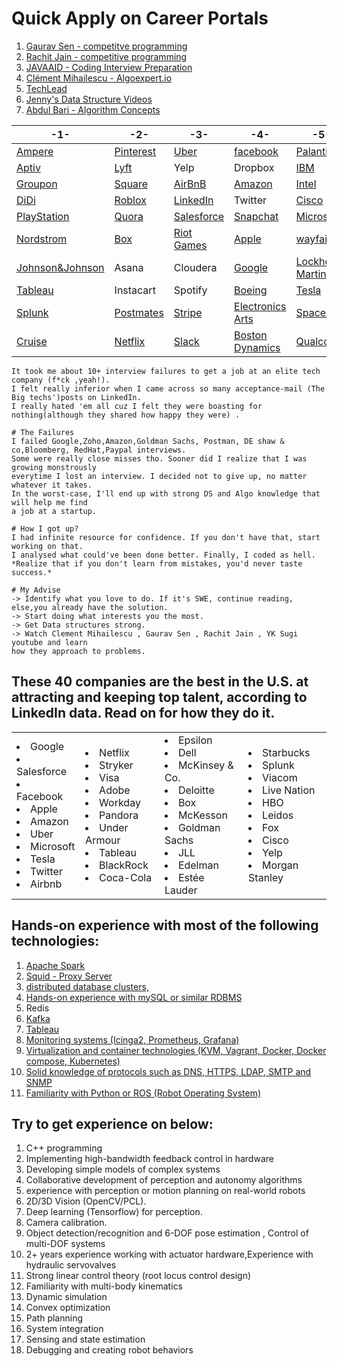 # Quick Apply on Career Portals 

1. [Gaurav Sen - competitve programming](https://www.youtube.com/channel/UCRPMAqdtSgd0Ipeef7iFsKw)
1. [Rachit Jain - competitive programming](https://www.youtube.com/channel/UC9fDC_eBh9e_bogw87DbGKQ)
1. [JAVAAID - Coding Interview Preparation](https://www.youtube.com/channel/UCx1hbK753l3WhwXP5r93eYA/featured)
1. [Clément Mihailescu - Algoexpert.io](https://www.youtube.com/channel/UCaO6VoaYJv4kS-TQO_M-N_g)
1. [TechLead](https://www.youtube.com/channel/UC4xKdmAXFh4ACyhpiQ_3qBw)
1. [Jenny's Data Structure Videos](https://www.youtube.com/channel/UCM-yUTYGmrNvKOCcAl21g3w)
1. [Abdul Bari - Algorithm Concepts](https://www.youtube.com/channel/UCZCFT11CWBi3MHNlGf019nw)


| -1- | -2- | -3- | -4- | -5- | -6- |
| --- | --- | --- | --- | --- |  --- |
|[Ampere](https://amperecomputing.com/apply/)|[Pinterest](https://www.pinterestcareers.com/homepage)|[Uber](https://www.uber.com/us/en/careers/)|[facebook](https://www.facebook.com/careers/)|[Palantir](https://www.palantir.com/careers/)|[waymo](https://waymo.com/joinus/)|
|[Aptiv](https://www.aptiv.com/careers)|[Lyft](https://www.lyft.com/careers)|Yelp|Dropbox|[IBM](https://careers.ibm.com/)|[ElectronicArts](https://www.ea.com/careers/careers-overview)|
|[Groupon](https://www.grouponcareers.com/ListJobs/Additional%20Locations/Seattle-WA)|[Square](https://careers.squareup.com/us/en)|[AirBnB](https://careers.airbnb.com/)|[Amazon](https://www.amazon.jobs/en)|[Intel](https://jobs.intel.com/)||
|[DiDi](https://boards.greenhouse.io/didi)|[Roblox](https://corp.roblox.com/careers/)|[LinkedIn](https://careers.linkedin.com/)|Twitter|[Cisco](https://jobs.cisco.com/)||
|[PlayStation](https://www.playstation.com/en-us/corporate/about/careers/)|[Quora](https://www.quora.com/careers)|[Salesforce](https://www.salesforce.com/company/careers/)|[Snapchat](https://www.snap.com/en-US/jobs)|[Microsoft](https://careers.microsoft.com/us/en/)||
|[Nordstrom](https://careers.nordstrom.com/)|[Box](https://careers.box.com/)|[Riot Games](https://www.riotgames.com/en/work-with-us/jobs)|[Apple](https://www.apple.com/jobs/us/)|[wayfair](https://www.wayfair.com/careers)||
|[Johnson&Johnson](http://www.jnj.ch/en/careers.html)|Asana|Cloudera|[Google](https://careers.google.com/jobs/)|[Lockheed Martin](https://www.lockheedmartinjobs.com/career-areas)||
|[Tableau](https://www.tableau.com/about/careers)|Instacart|Spotify|[Boeing](https://jobs.boeing.com/)|[Tesla](https://www.tesla.com/careers)||
|[Splunk](https://www.splunk.com/en_us/careers/search-jobs.html)|[Postmates](https://careers.postmates.com/)|[Stripe](https://stripe.com/jobs/search)|[Electronics Arts](https://www.ea.com/careers)|[SpaceX](https://www.spacex.com/careers)||
|[Cruise](https://www.getcruise.com/careers/)|[Netflix](https://jobs.netflix.com/)|[Slack](https://slack.com/careers)|[Boston Dynamics](https://www.bostondynamics.com/careers)|[Qualcomm](https://jobs.qualcomm.com/public/search.xhtml)|[dwfritz PDX](https://www.dwfritz.com/careers/job-listings/)|

```
It took me about 10+ interview failures to get a job at an elite tech company (f*ck ,yeah!). 
I felt really inferior when I came across so many acceptance-mail (The Big techs')posts on LinkedIn. 
I really hated 'em all cuz I felt they were boasting for nothing(although they shared how happy they were) .

# The Failures
I failed Google,Zoho,Amazon,Goldman Sachs, Postman, DE shaw & co,Bloomberg, RedHat,Paypal interviews. 
Some were really close misses tho. Sooner did I realize that I was growing monstrously 
everytime I lost an interview. I decided not to give up, no matter whatever it takes. 
In the worst-case, I'll end up with strong DS and Algo knowledge that will help me find 
a job at a startup.

# How I got up?
I had infinite resource for confidence. If you don't have that, start working on that. 
I analysed what could've been done better. Finally, I coded as hell.
*Realize that if you don't learn from mistakes, you'd never taste success.*

# My Advise
-> Identify what you love to do. If it's SWE, continue reading, else,you already have the solution.
-> Start doing what interests you the most.
-> Get Data structures strong.
-> Watch Clement Mihailescu , Gaurav Sen , Rachit Jain , YK Sugi youtube and learn 
how they approach to problems.
```

## These 40 companies are the best in the U.S. at attracting and keeping top talent, according to LinkedIn data. Read on for how they do it.

| | | | |
|---|---|---| ---|
|<li>Google</li><li>Salesforce</li><li>Facebook</li><li>Apple</li><li>Amazon</li><li>Uber</li><li>Microsoft</li><li>Tesla</li><li>Twitter</li><li>Airbnb</li> | <li>Netflix</li><li>Stryker</li><li>Visa</li><li>Adobe</li><li>Workday</li><li>Pandora</li><li>Under Armour</li><li>Tableau</li><li>BlackRock</li><li>Coca-Cola</li> | <li>Epsilon</li><li>Dell</li><li>McKinsey & Co.</li><li>Deloitte</li><li>Box</li><li>McKesson</li><li>Goldman Sachs</li><li>JLL</li><li>Edelman</li><li>Estée Lauder</li> | <li>Starbucks</li><li>Splunk</li><li>Viacom</li><li>Live Nation</li><li>HBO</li><li>Leidos</li><li>Fox</li><li>Cisco</li><li>Yelp</li><li>Morgan Stanley</li> |


## Hands-on experience with most of the following technologies: 
1. [Apache Spark]()
1. [Squid - Proxy Server](https://www.udemy.com/course/squid-proxy-server/)
1. [distributed database clusters, ]()
1. [Hands-on experience with mySQL or similar RDBMS]()
1. Redis 
1. [Kafka]()
1. [Tableau]()
1. [Monitoring systems (Icinga2, Prometheus, Grafana)]()
1. [Virtualization and container technologies (KVM, Vagrant, Docker, Docker compose, Kubernetes)]()
1. [Solid knowledge of protocols such as DNS, HTTPS, LDAP, SMTP and SNMP]()
1. [Familiarity with Python or ROS (Robot Operating System)]()



## Try to get experience on below:
1. C++ programming
1. Implementing high-bandwidth feedback control in hardware
1. Developing simple models of complex systems
1. Collaborative development of perception and autonomy algorithms
1. experience with perception or motion planning on real-world robots
1. 2D/3D Vision (OpenCV/PCL).
1. Deep learning (Tensorflow) for perception.
1. Camera calibration.
1. Object detection/recognition and 6-DOF pose estimation , Control of multi-DOF systems
1. 2+ years experience working with actuator hardware,Experience with hydraulic servovalves
1. Strong linear control theory (root locus control design)
1. Familiarity with multi-body kinematics  
1. Dynamic simulation
1. Convex optimization
1. Path planning
1. System integration
1. Sensing and state estimation
1. Debugging and creating robot behaviors



